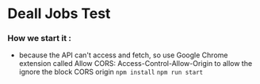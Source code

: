 # Deall Jobs Test

### How we start it :
- because the API can't access and fetch, so use Google Chrome extension called Allow CORS: Access-Control-Allow-Origin to allow the ignore the block CORS origin
`npm install`
`npm run start`
